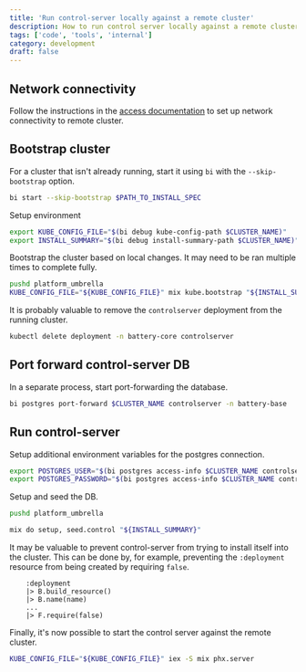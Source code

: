 ```yaml
---
title: 'Run control-server locally against a remote cluster'
description: How to run control server locally against a remote cluster.
tags: ['code', 'tools', 'internal']
category: development
draft: false
---
```


## Network connectivity

Follow the instructions in the [access documentation](../docs/access) to set up
network connectivity to remote cluster.

## Bootstrap cluster

For a cluster that isn't already running, start it using `bi` with the
`--skip-bootstrap` option.

```bash
bi start --skip-bootstrap $PATH_TO_INSTALL_SPEC
```

Setup environment

```bash
export KUBE_CONFIG_FILE="$(bi debug kube-config-path $CLUSTER_NAME)"
export INSTALL_SUMMARY="$(bi debug install-summary-path $CLUSTER_NAME)"
```

Bootstrap the cluster based on local changes. It may need to be ran multiple
times to complete fully.

```bash
pushd platform_umbrella
KUBE_CONFIG_FILE="${KUBE_CONFIG_FILE}" mix kube.bootstrap "${INSTALL_SUMMARY}"
```

It is probably valuable to remove the `controlserver` deployment from the
running cluster.

```bash
kubectl delete deployment -n battery-core controlserver
```

## Port forward control-server DB

In a separate process, start port-forwarding the database.

```bash
bi postgres port-forward $CLUSTER_NAME controlserver -n battery-base
```

## Run control-server

Setup additional environment variables for the postgres connection.

```bash
export POSTGRES_USER="$(bi postgres access-info $CLUSTER_NAME controlserver battery-control-user -l -j -n battery-base | jq -r '.username')"
export POSTGRES_PASSWORD="$(bi postgres access-info $CLUSTER_NAME controlserver battery-control-user -l -j -n battery-base | jq -r '.password')"
```

Setup and seed the DB.

```bash
pushd platform_umbrella

mix do setup, seed.control "${INSTALL_SUMMARY}"
```

It may be valuable to prevent control-server from trying to install itself into
the cluster. This can be done by, for example, preventing the `:deployment`
resource from being created by requiring `false`.

```
    :deployment
    |> B.build_resource()
    |> B.name(name)
    ...
    |> F.require(false)
```

Finally, it's now possible to start the control server against the remote
cluster.

```bash
KUBE_CONFIG_FILE="${KUBE_CONFIG_FILE}" iex -S mix phx.server
```
